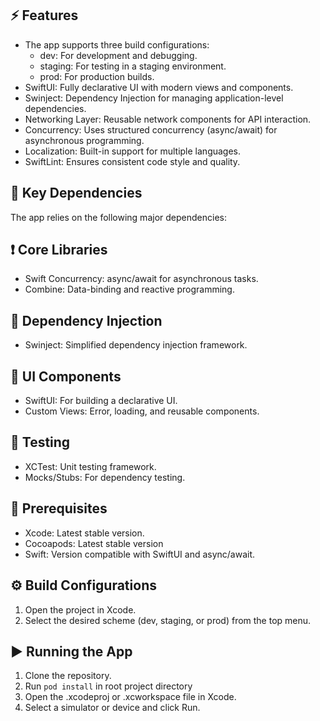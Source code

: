⚡ Features
---------------
* The app supports three build configurations:
  * dev: For development and debugging.
  * staging: For testing in a staging environment.
  * prod: For production builds.
* SwiftUI: Fully declarative UI with modern views and components.
* Swinject: Dependency Injection for managing application-level dependencies.
* Networking Layer: Reusable network components for API interaction.
* Concurrency: Uses structured concurrency (async/await) for asynchronous programming.
* Localization: Built-in support for multiple languages.
* SwiftLint: Ensures consistent code style and quality.

🔑 Key Dependencies
--------------- 
The app relies on the following major dependencies:

❗ Core Libraries
--------------- 
* Swift Concurrency: async/await for asynchronous tasks.
* Combine: Data-binding and reactive programming.

💉 Dependency Injection
--------------- 
* Swinject: Simplified dependency injection framework.

📱 UI Components
--------------- 
* SwiftUI: For building a declarative UI.
* Custom Views: Error, loading, and reusable components.

🧪 Testing
--------------- 
* XCTest: Unit testing framework.
* Mocks/Stubs: For dependency testing.

📜 Prerequisites
--------------- 
* Xcode: Latest stable version.
* Cocoapods: Latest stable version
* Swift: Version compatible with SwiftUI and async/await.

⚙️ Build Configurations
--------------- 
1. Open the project in Xcode.
2. Select the desired scheme (dev, staging, or prod) from the top menu.

▶️ Running the App
--------------- 
1. Clone the repository.
2. Run ```pod install``` in root project directory
3. Open the .xcodeproj or .xcworkspace file in Xcode.
4. Select a simulator or device and click Run.
